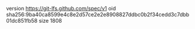 version https://git-lfs.github.com/spec/v1
oid sha256:9ba40ca8599e4c8e2d57ce2e2e8908827ddbc0b2f34cedd3c7dbb01dc851fb58
size 1808
